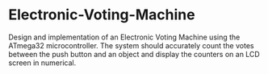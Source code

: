 # Electronic-Voting-Machine
Design and implementation of an Electronic Voting Machine using the ATmega32 microcontroller. The system should accurately count the votes between the push button and an object and display the counters on an LCD screen in numerical.
